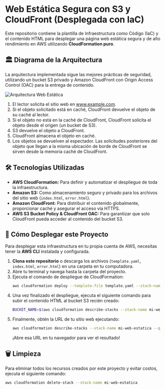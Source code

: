 # Web Estática Segura con S3 y CloudFront (Desplegada con IaC)

Este repositorio contiene la plantilla de Infraestructura como Código (IaC) y el contenido HTML para desplegar una página web estática segura y de alto rendimiento en AWS utilizando **CloudFormation puro**.

## 🏛️ Diagrama de la Arquitectura

La arquitectura implementada sigue las mejores prácticas de seguridad, utilizando un bucket S3 privado y Amazon CloudFront con Origin Access Control (OAC) para la entrega de contenido.

![Arquitectura Web Estática](ArquitecturaWebEstática.png)

1. El lector solicita el sitio web en www.example.com.
2. Si el objeto solicitado está en caché, CloudFront devuelve el objeto de su caché al lector.
3. Si el objeto no está en la caché de CloudFront, CloudFront solicita el objeto desde el origen (un bucket de S3).
4. S3 devuelve el objeto a CloudFront.
5. CloudFront almacena el objeto en caché.
6. Los objetos se devuelven al espectador. Las solicitudes posteriores del objeto que llegan a la misma ubicación de borde de CloudFront se sirven desde la memoria caché de CloudFront.

## 🛠️ Tecnologías Utilizadas

* **AWS CloudFormation:** Para definir y automatizar el despliegue de toda la infraestructura.
* **Amazon S3:** Como almacenamiento seguro y privado para los archivos del sitio web (`index.html`, `error.html`).
* **Amazon CloudFront:** Para distribuir el contenido globalmente, proporcionar caché y asegurar el acceso vía HTTPS.
* **AWS S3 Bucket Policy & CloudFront OAC:** Para garantizar que solo CloudFront pueda acceder al contenido del bucket S3.

## 🚀 Cómo Desplegar este Proyecto

Para desplegar esta infraestructura en tu propia cuenta de AWS, necesitas tener la **AWS CLI** instalada y configurada.

1.  **Clona este repositorio** o descarga los archivos (`template.yaml`, `index.html`, `error.html`) en una carpeta en tu computadora.
2.  Abre tu terminal y navega hasta la carpeta del proyecto.
3.  Ejecuta el comando de despliegue de CloudFormation:
    ```bash
    aws cloudformation deploy --template-file template.yaml --stack-name mi-web-estatica --capabilities CAPABILITY_IAM
    ```
4.  Una vez finalizado el despliegue, ejecuta el siguiente comando para subir el contenido HTML al bucket S3 recién creado:
    ```bash
    BUCKET_NAME=$(aws cloudformation describe-stacks --stack-name mi-web-estatica --query "Stacks[0].Outputs[?OutputKey=='S3BucketName'].OutputValue" --output text) && aws s3 cp . s3://$BUCKET_NAME/ --recursive --exclude "*" --include "*.html"
    ```
5.  Finalmente, obtén la URL de tu sitio web ejecutando:
    ```bash
    aws cloudformation describe-stacks --stack-name mi-web-estatica --query "Stacks[0].Outputs[?OutputKey=='WebsiteURL'].OutputValue" --output text
    ```
    ¡Abre esa URL en tu navegador para ver el resultado!

## 🗑️ Limpieza

Para eliminar todos los recursos creados por este proyecto y evitar costos, ejecuta el siguiente comando:
```bash
aws cloudformation delete-stack --stack-name mi-web-estatica
